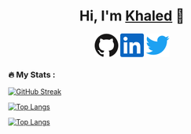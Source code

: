 <h1 align="center">Hi, I'm <a href="https://peterhan.dev">Khaled</a> 👋</h1>

<p align="center">
  <a href="https://github.com/Khaledelabady11"><img alt="GitHub" title="GitHub" height="48" width="48" src="assets/github.svg"></a>
  <a href="https://www.linkedin.com/in/khaledelabady"><img alt="LinkedIn" title="LinkedIn" height="48" width="48" src="assets/linkedin.svg"></a>
  <a href="https://twitter.com/khaled_elabadyy"><img alt="Twitter" title="Twitter" height="48" width="48" src="assets/twitter.svg"></a>
</p>

### :fire: My Stats :

[![GitHub Streak](http://github-readme-streak-stats.herokuapp.com?user=Khaledelabady11&theme=dark&background=000000)](https://git.io/streak-stats)

[![Top Langs](https://github-readme-stats-sigma-five.vercel.app/api/top-langs/?username=Khaledelabady11)](https://github.com/anuraghazra/github-readme-stats)


[![Top Langs](https://github-readme-stats-sigma-five.vercel.app/api/top-langs/?username=Khaledelabady11&layout=compact&theme=vision-friendly-dark)](https://github.com/anuraghazra/github-readme-stats)
